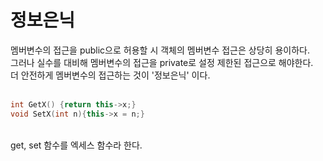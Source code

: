 # 정보은닉

멤버변수의 접근을 public으로 허용할 시 객체의 멤버변수 접근은 상당히 용이하다. </br>
그러나 실수를 대비해 멤버변수의 접근을 private로 설정 제한된 접근으로 해야한다. </br>
더 안전하게 멤버변수의 접근하는 것이 '정보은닉' 이다. </br>
</br>

```c++
int GetX() {return this->x;}
void SetX(int n){this->x = n;}
```
</br>
get, set 함수를 엑세스 함수라 한다.</br>
